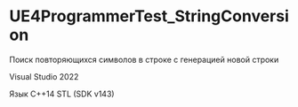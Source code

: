 # UE4ProgrammerTest_StringConversion

Поиск повторяющихся символов в строке с генерацией новой строки

Visual Studio 2022 

Язык C++14 STL (SDK v143)
